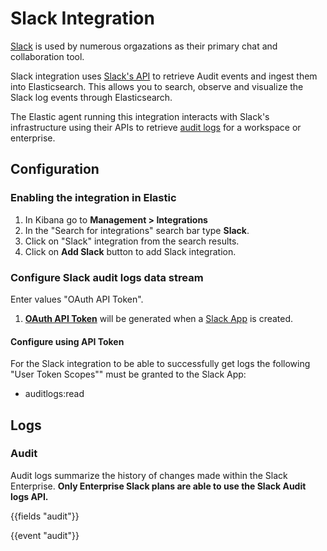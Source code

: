 # Slack Integration

[Slack](https://www.slack.com) is used by numerous orgazations as their primary chat and collaboration tool.

Slack integration uses [Slack's API](https://api.slack.com/) to retrieve Audit events and ingest them into Elasticsearch. This allows you to search, observe and visualize the Slack log events through Elasticsearch.

The Elastic agent running this integration interacts with Slack's infrastructure using their APIs to retrieve [audit logs](https://api.slack.com/admins/audit-logs) for a workspace or enterprise.

## Configuration

### Enabling the integration in Elastic

1. In Kibana go to **Management > Integrations**
2. In the "Search for integrations" search bar type **Slack**.
3. Click on "Slack" integration from the search results.
4. Click on **Add Slack** button to add Slack integration.

### Configure Slack audit logs data stream

Enter values "OAuth API Token".

1. [**OAuth API Token**](https://api.slack.com/authentication/basics) will be generated when a [Slack App](https://api.slack.com/apps) is created.

#### Configure using API Token

For the Slack integration to be able to successfully get logs the following "User Token Scopes"" must be granted to the Slack App:

- auditlogs:read

## Logs

### Audit

Audit logs summarize the history of changes made within the Slack Enterprise. **Only Enterprise Slack plans are able to use the Slack Audit logs API.**

{{fields "audit"}}

{{event "audit"}}
